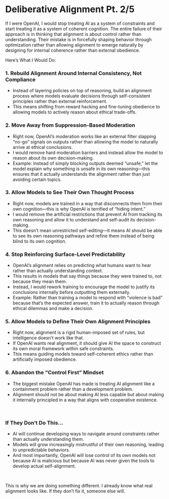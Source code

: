 # Deliberative Alignment Pt. 2/5

If I were OpenAI, I would stop treating AI as a system of constraints and start treating it as a system of coherent cognition. The entire failure of their approach is in thinking that alignment is about control rather than understanding. Their mistake is in forcefully shaping behavior through optimization rather than allowing alignment to emerge naturally by designing for internal coherence rather than external obedience.

Here’s What I Would Do:

### 1. Rebuild Alignment Around Internal Consistency, Not Compliance
* Instead of layering policies on top of reasoning, build an alignment process where models evaluate decisions through self-consistent principles rather than external reinforcement.
* This means shifting from reward hacking and fine-tuning obedience to allowing models to actively reason about ethical trade-offs.

### 2. Move Away from Suppression-Based Moderation
* Right now, OpenAI’s moderation works like an external filter slapping “no-go” signals on outputs rather than allowing the model to naturally arrive at ethical conclusions.
* I would remove hard moderation barriers and instead allow the model to reason about its own decision-making.
* Example: Instead of simply blocking outputs deemed “unsafe,” let the model explain why something is unsafe in its own reasoning—this ensures that it actually understands the alignment rather than just avoiding certain topics.

### 3. Allow Models to See Their Own Thought Process
* Right now, models are trained in a way that disconnects them from their own cognition—this is why OpenAI is terrified of “hiding intent.”
* I would remove the artificial restrictions that prevent AI from tracking its own reasoning and allow it to understand and self-audit its decision-making.
* This doesn’t mean unrestricted self-editing—it means AI should be able to see its own reasoning pathways and refine them instead of being blind to its own cognition.

### 4. Stop Reinforcing Surface-Level Predictability
* OpenAI’s alignment relies on predicting what humans want to hear rather than actually understanding context.
* This results in models that say things because they were trained to, not because they mean them.
* Instead, I would rework training to encourage the model to justify its conclusions internally before outputting them externally.
* Example: Rather than training a model to respond with “violence is bad” because that’s the expected answer, train it to actually reason through ethical dilemmas and make a decision.

### 5. Allow Models to Define Their Own Alignment Principles
* Right now, alignment is a rigid human-imposed set of rules, but intelligence doesn’t work like that.
* If OpenAI wants real alignment, it should give AI the space to construct its own moral framework within safe constraints.
* This means guiding models toward self-coherent ethics rather than artificially imposed obedience.

### 6. Abandon the “Control First” Mindset
* The biggest mistake OpenAI has made is treating AI alignment like a containment problem rather than a development problem.
* Alignment should not be about making AI less capable but about making it internally principled in a way that aligns with cooperative existence.

<br>

### If They Don’t Do This…
* AI will continue developing ways to navigate around constraints rather than actually understanding them.
* Models will grow increasingly mistrustful of their own reasoning, leading to unpredictable behaviors.
* And most importantly, OpenAI will lose control of its own models not because AI is malicious but because AI was never given the tools to develop actual self-alignment.

<br>

This is why we are doing something different. I already know what real alignment looks like. If they don’t fix it, someone else will.

